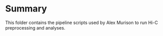 # Summary

This folder contains the pipeline scripts used by Alex Murison to run Hi-C preprocessing and analyses.

